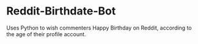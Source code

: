 # Reddit-Birthdate-Bot
Uses Python to wish commenters Happy Birthday on Reddit, according to the age of their profile account.  
